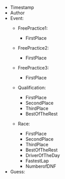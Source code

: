 
- Timestamp
- Author
- Event:
    - FreePractice1:
        - FirstPlace
    - FreePractice2:
        - FirstPlace
    - FreePractice3:
        - FirstPlace

    - Qualification:
        - FirstPlace
        - SecondPlace
        - ThirdPlace
        - BestOfTheRest

    - Race:
        - FirstPlace
        - SecondPlace
        - ThirdPlace
        - BestOfTheRest
        - DriverOfTheDay
        - FastestLap
        - NumberofDNF
- Guess:
